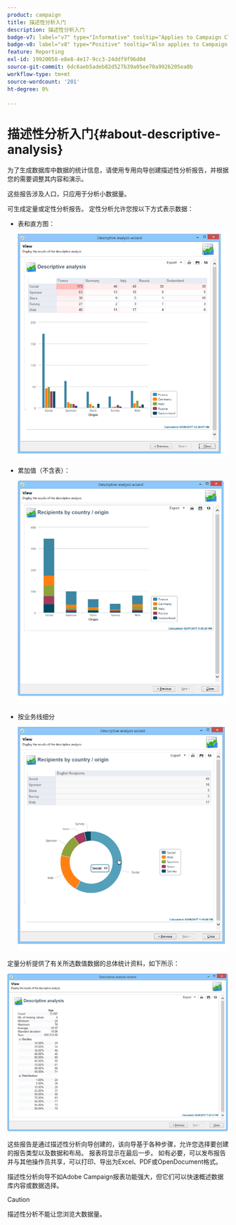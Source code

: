 ```yaml
---
product: campaign
title: 描述性分析入门
description: 描述性分析入门
badge-v7: label="v7" type="Informative" tooltip="Applies to Campaign Classic v7"
badge-v8: label="v8" type="Positive" tooltip="Also applies to Campaign v8"
feature: Reporting
exl-id: 19920058-e8e8-4e17-9cc3-24ddf9f96d04
source-git-commit: 6dc6aeb5adeb82d527b39a05ee70a9926205ea0b
workflow-type: tm+mt
source-wordcount: '201'
ht-degree: 0%

---
```


# 描述性分析入门{#about-descriptive-analysis}



为了生成数据库中数据的统计信息，请使用专用向导创建描述性分析报告，并根据您的需要调整其内容和演示。

这些报告涉及人口，只应用于分析小数据量。

可生成定量或定性分析报告。 定性分析允许您按以下方式表示数据：

* 表和直方图：

   ![](assets/reporting_descriptive_sample_1.png)

* 累加值（不含表）：

   ![](assets/reporting_descriptive_sample_3.png)

* 按业务线细分

   ![](assets/reporting_descriptive_sample_2.png)

定量分析提供了有关所选数值数据的总体统计资料，如下所示：

![](assets/reporting_descriptive_quantitative_sample.png)

这些报告是通过描述性分析向导创建的，该向导基于各种步骤，允许您选择要创建的报告类型以及数据和布局。 报表将显示在最后一步。 如有必要，可以发布报告并与其他操作员共享，可以打印、导出为Excel、PDF或OpenDocument格式。

描述性分析向导不如Adobe Campaign报表功能强大，但它们可以快速概述数据库内容或数据选择。

>[!CAUTION]
>
>描述性分析不能让您浏览大数据量。
